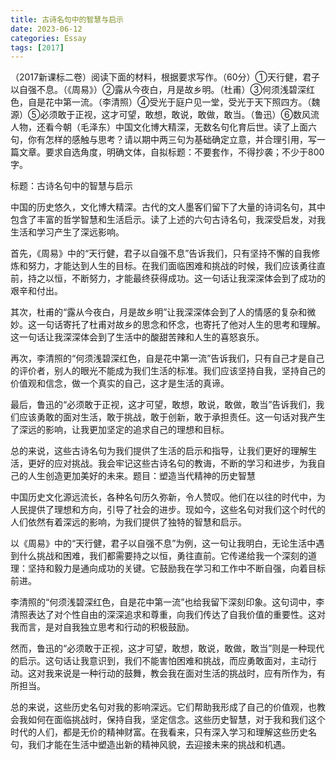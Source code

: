 ```yaml
---
title: 古诗名句中的智慧与启示
date: 2023-06-12
categories: Essay
tags: [2017]
---
```




 （2017新课标二卷）阅读下面的材料，根据要求写作。（60分）①天行健，君子以自强不息。（《周易》）②露从今夜白，月是故乡明。（杜甫）③何须浅碧深红色，自是花中第一流。（李清照）④受光于庭户见一堂，受光于天下照四方。（魏源）⑤必须敢于正视，这才可望，敢想，敢说，敢做，敢当。（鲁迅）⑥数风流人物，还看今朝（毛泽东）中国文化博大精深，无数名句化育后世。读了上面六句，你有怎样的感触与思考？请以期中两三句为基础确定立意，并合理引用，写一篇文章。要求自选角度，明确文体，自拟标题：不要套作，不得抄袭；不少于800字。

标题：古诗名句中的智慧与启示

中国的历史悠久，文化博大精深。古代的文人墨客们留下了大量的诗词名句，其中包含了丰富的哲学智慧和生活启示。读了上述的六句古诗名句，我深受启发，对我生活和学习产生了深远影响。

首先，《周易》中的“天行健，君子以自强不息”告诉我们，只有坚持不懈的自我修炼和努力，才能达到人生的目标。在我们面临困难和挑战的时候，我们应该勇往直前，持之以恒，不断努力，才能最终获得成功。这一句话让我深深体会到了成功的艰辛和付出。

其次，杜甫的“露从今夜白，月是故乡明”让我深深体会到了人的情感的复杂和微妙。这一句话寄托了杜甫对故乡的思念和怀念，也寄托了他对人生的思考和理解。这一句话让我深深体会到了生活中的酸甜苦辣和人生的喜怒哀乐。

再次，李清照的“何须浅碧深红色，自是花中第一流”告诉我们，只有自己才是自己的评价者，别人的眼光不能成为我们生活的标准。我们应该坚持自我，坚持自己的价值观和信念，做一个真实的自己，这才是生活的真谛。

最后，鲁迅的“必须敢于正视，这才可望，敢想，敢说，敢做，敢当”告诉我们，我们应该勇敢的面对生活，敢于挑战，敢于创新，敢于承担责任。这一句话对我产生了深远的影响，让我更加坚定的追求自己的理想和目标。

总的来说，这些古诗名句为我们提供了生活的启示和指导，让我们更好的理解生活，更好的应对挑战。我会牢记这些古诗名句的教诲，不断的学习和进步，为我自己的人生创造更加美好的未来。题目：塑造当代精神的历史智慧

中国历史文化源远流长，各种名句历久弥新，令人赞叹。他们在以往的时代中，为人民提供了理想和方向，引导了社会的进步。现如今，这些名句对我们这个时代的人们依然有着深远的影响，为我们提供了独特的智慧和启示。

以《周易》中的“天行健，君子以自强不息”为例，这一句让我明白，无论生活中遇到什么挑战和困难，我们都需要持之以恒，勇往直前。它传递给我一个深刻的道理：坚持和毅力是通向成功的关键。它鼓励我在学习和工作中不断自强，向着目标前进。

李清照的“何须浅碧深红色，自是花中第一流”也给我留下深刻印象。这句词中，李清照表达了对个性自由的深深追求和尊重，向我们传达了自我价值的重要性。这对我而言，是对自我独立思考和行动的积极鼓励。

然而，鲁迅的“必须敢于正视，这才可望，敢想，敢说，敢做，敢当”则是一种现代的启示。这句话让我意识到，我们不能害怕困难和挑战，而应勇敢面对，主动行动。这对我来说是一种行动的鼓舞，教会我在面对生活的挑战时，应有所作为，有所担当。

总的来说，这些历史名句对我的影响深远。它们帮助我形成了自己的价值观，也教会我如何在面临挑战时，保持自我，坚定信念。这些历史智慧，对于我和我们这个时代的人们，都是无价的精神财富。在我看来，只有深入学习和理解这些历史名句，我们才能在生活中塑造出新的精神风貌，去迎接未来的挑战和机遇。